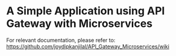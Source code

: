 # A Simple Application using API Gateway with Microservices

For relevant documentation, please refer to: https://github.com/joydipkanjilal/API_Gateway_Microservices/wiki

